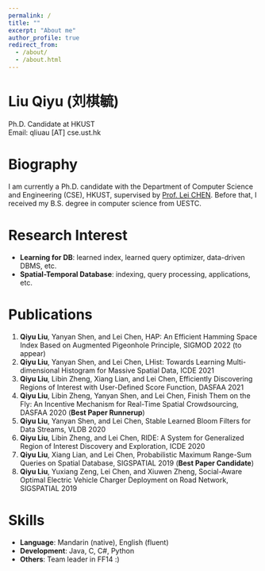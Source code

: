 ```yaml
---
permalink: /
title: ""
excerpt: "About me"
author_profile: true
redirect_from: 
  - /about/
  - /about.html
---
```


Liu Qiyu (刘棋毓)
=====
Ph.D. Candidate at HKUST\
Email: qliuau [AT] cse.ust.hk

Biography
======
I am currently a Ph.D. candidate with the Department of Computer Science and Engineering (CSE), HKUST, supervised by [Prof. Lei CHEN](http://www.cs.ust.hk/~leichen/). Before that, I received my B.S. degree in computer science from UESTC. 

Research Interest
======
* **Learning for DB**: learned index, learned query optimizer, data-driven DBMS, etc.
* **Spatial-Temporal Database**: indexing, query processing, applications, etc.
  

Publications
======
1. **Qiyu Liu**, Yanyan Shen, and Lei Chen, HAP: An Efficient Hamming Space Index Based on Augmented Pigeonhole Principle, SIGMOD 2022 (to appear)
1. **Qiyu Liu**, Yanyan Shen, and Lei Chen, LHist: Towards Learning Multi-dimensional Histogram for Massive Spatial Data, ICDE 2021
1. **Qiyu Liu**, Libin Zheng, Xiang Lian, and Lei Chen, Efficiently Discovering Regions of Interest with User-Defined Score Function, DASFAA 2021
1. **Qiyu Liu**, Libin Zheng, Yanyan Shen, and Lei Chen, Finish Them on the Fly: An Incentive Mechanism for Real-Time Spatial Crowdsourcing, DASFAA 2020 (**Best Paper Runnerup**)
1. **Qiyu Liu**, Yanyan Shen, and Lei Chen, Stable Learned Bloom Filters for Data Streams, VLDB 2020
1. **Qiyu Liu**, Libin Zheng, and Lei Chen, RIDE: A System for Generalized Region of Interest Discovery and Exploration, ICDE 2020
1. **Qiyu Liu**, Xiang Lian, and Lei Chen, Probabilistic Maximum Range-Sum Queries on Spatial Database, SIGSPATIAL 2019 (**Best Paper Candidate**)
1. **Qiyu Liu**, Yuxiang Zeng, Lei Chen, and Xiuwen Zheng, Social-Aware Optimal Electric Vehicle Charger Deployment on Road Network, SIGSPATIAL 2019


Skills
======
* **Language**: Mandarin (native), English (fluent)
* **Development**: Java, C, C#, Python
* **Others**: Team leader in FF14 :)

